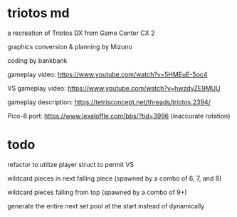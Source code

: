 # triotos md
a recreation of Triotos DX from Game Center CX 2

graphics conversion & planning by Mizuno

coding by bankbank

gameplay video: https://www.youtube.com/watch?v=5HMEuE-5oc4

VS gameplay video: https://www.youtube.com/watch?v=hwzdvZE9MUU

gameplay description: https://tetrisconcept.net/threads/triotos.2394/

Pico-8 port: https://www.lexaloffle.com/bbs/?tid=3996 (inaccurate rotation)

# todo

refactor to utilize player struct to permit VS

wildcard pieces in next falling piece (spawned by a combo of 6, 7, and 8)

wildcard pieces falling from top (spawned by a combo of 9+)

generate the entire next set pool at the start instead of dynamically